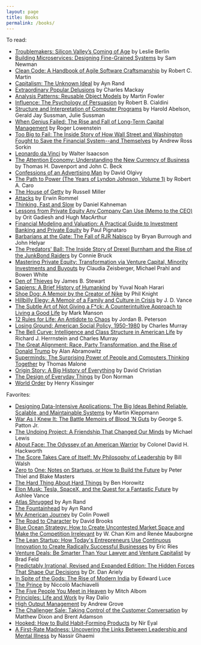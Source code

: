 ```yaml
---
layout: page
title: Books
permalink: /books/
---
```


To read:
- [Troublemakers: Silicon Valley’s Coming of Age](https://www.amazon.com/Troublemakers-Silicon-Valleys-Coming-Age/dp/1451651503/ref=sr_1_1?lipi=urn%3Ali%3Apage%3Ad_flagship3_pulse_read%3Bts4760kTRWK3jkf1mI%2F2Fw%3D%3D) by Leslie Berlin
- [Building Microservices: Designing Fine-Grained Systems](https://www.amazon.com/Building-Microservices-Designing-Fine-Grained-Systems/dp/1491950358/ref=sr_1_1?s=books&ie=UTF8&qid=1511837303&sr=1-1&keywords=microservices) by Sam Newman
- [Clean Code: A Handbook of Agile Software Craftsmanship](https://www.amazon.com/Clean-Code-Handbook-Software-Craftsmanship/dp/0132350882/ref=pd_sim_14_25?_encoding=UTF8&psc=1&refRID=TYSZNHSHKBPV4Q0FWV2T) by Robert C. Martin
- [Capitalism: The Unknown Ideal](https://www.aynrand.org/novels/capitalism-the-unknown-ideal) by Ayn Rand
- [Extraordinary Popular Delusions](https://www.amazon.com/Extraordinary-Popular-Delusions-Charles-Mackay/dp/0486432238) by Charles Mackay
- [Analysis Patterns: Reusable Object Models](https://www.amazon.com/gp/product/0201895420?ie=UTF8&tag=martinfowlerc-20&linkCode=as2&camp=1789&creative=9325&creativeASIN=0201895420) by Martin Fowler
- [Influence: The Psychology of Persuasion](https://www.amazon.com/gp/product/006124189X/ref=as_li_tf_tl?ie=UTF8&camp=1789&creative=9325&creativeASIN=006124189X&linkCode=as2&tag=favobooks0b-20) by Robert B. Cialdini
- [Structure and Interpretation of Computer Programs](https://www.amazon.com/gp/product/0262510871?ie=UTF8&camp=1789&creativeASIN=0262510871&linkCode=xm2&tag=favobooks0b-20) by Harold Abelson, Gerald Jay Sussman, Julie Sussman
- [When Genius Failed: The Rise and Fall of Long-Term Capital Management](https://www.amazon.com/gp/product/0375758259?ie=UTF8&camp=1789&creativeASIN=0375758259&linkCode=xm2&tag=favobooks0b-20) by Roger Lowenstein
- [Too Big to Fail: The Inside Story of How Wall Street and Washington Fought to Save the Financial System--and Themselves](https://www.amazon.com/gp/product/0143118242?ie=UTF8&camp=1789&creativeASIN=0143118242&linkCode=xm2&tag=favobooks0b-20) by Andrew Ross Sorkin
- [Leonardo da Vinci](https://www.amazon.com/Leonardo-Vinci-Walter-Isaacson/dp/1501139150/ref=sr_1_3?ie=UTF8&qid=1513522708&sr=8-3&keywords=da+vinci) by Walter Isaacson
- [The Attention Economy: Understanding the New Currency of Business](https://www.amazon.com/Attention-Economy-Understanding-Currency-Business/dp/1578518717) by Thomas H. Davenport and John C. Beck
- [Confessions of an Advertising Man](https://www.amazon.com/Confessions-Advertising-Man-David-Ogilvy/dp/190491537X) by David Olgivy
- [The Path to Power (The Years of Lyndon Johnson, Volume 1)](https://www.amazon.com/Path-Power-Years-Lyndon-Johnson/dp/0679729453) by Robert A. Caro
- [The House of Getty](https://www.amazon.com/House-Getty-Russell-Miller/dp/1448204356) by Russell Miller
- [Attacks](https://www.amazon.com/Attacks-Erwin-Rommel/dp/0960273603/) by Erwin Rommel
- [Thinking, Fast and Slow](https://www.amazon.com/Thinking-Fast-Slow-Daniel-Kahneman/dp/0374533555/ref=pd_lpo_sbs_14_t_0?_encoding=UTF8&psc=1&refRID=WWR2B08JB0SH22KXW7VH) by Daniel Kahneman
- [Lessons from Private Equity Any Company Can Use (Memo to the CEO)](https://www.amazon.com/Lessons-Private-Equity-Company-Memo/dp/1422124959) by Orit Gadiesh and Hugh MacArthur
- [Financial Modeling and Valuation: A Practical Guide to Investment Banking and Private Equity](https://www.amazon.com/Financial-Modeling-Valuation-Practical-Investment/dp/1118558766) by Paul Pignataro
- [Barbarians at the Gate: The Fall of RJR Nabisco](https://www.amazon.com/Barbarians-Gate-Fall-RJR-Nabisco/dp/0061655554) by Bryan Burrough and John Helyar
- [The Predators' Ball: The Inside Story of Drexel Burnham and the Rise of the JunkBond Raiders](https://www.amazon.com/Predators-Ball-Burnham-JunkBond-Raiders/dp/0140120904) by Connie Bruck
- [Mastering Private Equity: Transformation via Venture Capital, Minority Investments and Buyouts](https://www.amazon.com/Mastering-Private-Equity-Transformation-Investments/dp/1119327970) by Claudia Zeisberger, Michael Prahl and Bowen White
- [Den of Thieves](https://www.amazon.com/Den-Thieves-James-B-Stewart/dp/067179227X) by James B. Stewart
- [Sapiens: A Brief History of Humankind](https://www.amazon.com/gp/product/0062316117) by Yuval Noah Harari
- [Shoe Dog: A Memoir by the Creator of Nike](https://www.amazon.com/gp/product/1501135929) by Phil Knight
- [Hillbilly Elegy: A Memoir of a Family and Culture in Crisis](https://www.amazon.com/gp/product/0062300555) by J. D. Vance
- [The Subtle Art of Not Giving a F*ck: A Counterintuitive Approach to Living a Good Life](https://www.amazon.com/gp/product/0062457713) by Mark Manson
- [12 Rules for Life: An Antidote to Chaos](https://www.amazon.com/12-Rules-Life-Antidote-Chaos/dp/0345816021) by Jordan B. Peterson
- [Losing Ground: American Social Policy, 1950-1980](https://www.amazon.com/Losing-Ground-American-Social-1950-1980/dp/0465065880) by Charles Murray
- [The Bell Curve: Intelligence and Class Structure in American Life](https://www.amazon.com/Bell-Curve-Intelligence-Structure-Paperbacks/dp/0684824299) by Richard J. Herrnstein and Charles Murray
- [The Great Alignment: Race, Party Transformation, and the Rise of Donald Trump](https://www.amazon.com/Great-Alignment-Party-Transformation-Donald/dp/0300207131) by Alan Abramowitz
- [Superminds: The Surprising Power of People and Computers Thinking Together](https://www.amazon.com/Superminds-Surprising-Computers-Thinking-Together/dp/0316349135) by Thomas Malone
- [Origin Story: A Big History of Everything](https://www.amazon.com/Origin-Story-Big-History-Everything/dp/0316392006) by David Christian
- [The Design of Everyday Things](https://www.amazon.com/Design-Everyday-Things-Revised-Expanded/dp/0465050654) by Don Norman
- [World Order](https://www.amazon.com/World-Order-Henry-Kissinger/dp/0143127713) by Henry Kissinger

Favorites:
- [Designing Data-Intensive Applications: The Big Ideas Behind Reliable, Scalable, and Maintainable Systems](https://www.amazon.com/Designing-Data-Intensive-Applications-Reliable-Maintainable/dp/1449373321) by Martin Kleppmann
- [War As I Knew It: The Battle Memoirs of Blood 'N Guts](https://www.amazon.com/War-As-Knew-Battle-Memoirs/dp/0553259911) by George S. Patton Jr.
- [The Undoing Project: A Friendship That Changed Our Minds](https://www.amazon.com/Undoing-Project-Friendship-Changed-Minds/dp/0393254593) by Michael Lewis
- [About Face: The Odyssey of an American Warrior](https://www.amazon.com/About-Face-Odyssey-American-Warrior/dp/0671695347) by Colonel David H. Hackworth
- [The Score Takes Care of Itself: My Philosophy of Leadership](https://www.amazon.com/Score-Takes-Care-Itself-Philosophy/dp/1591843472/) by Bill Walsh
- [Zero to One: Notes on Startups, or How to Build the Future](https://www.amazon.com/Zero-One-Notes-Startups-Future/dp/0804139296) by Peter Thiel and Blake Masters
- [The Hard Thing About Hard Things](https://www.amazon.com/Hard-Thing-About-Things-Building/dp/0062273205) by Ben Horowitz
- [Elon Musk: Tesla, SpaceX, and the Quest for a Fantastic Future](https://www.amazon.com/Elon-Musk-SpaceX-Fantastic-Future/dp/006230125X/ref=pd_lpo_sbs_14_t_2?_encoding=UTF8&psc=1&refRID=FKXXKS467F0A30PM9JX6) by Ashlee Vance
- [Atlas Shrugged](https://www.amazon.com/Atlas-Shrugged-Ayn-Rand/dp/0451191145/ref=sr_1_1?s=books&ie=UTF8&qid=1513461926&sr=1-1&keywords=atlas+shrugged) by Ayn Rand
- [The Fountainhead](https://www.amazon.com/Fountainhead-Ayn-Rand/dp/0451191153/ref=sr_1_1?s=books&ie=UTF8&qid=1513461954&sr=1-1&keywords=fountainhead) by Ayn Rand
- [My American Journey](https://www.amazon.com/My-American-Journey-Colin-Powell/dp/0345466411) by Colin Powell
- [The Road to Character](https://www.amazon.com/Road-Character-David-Brooks/dp/0812983416/ref=sr_1_1?s=books&ie=UTF8&qid=1513461981&sr=1-1&keywords=a+road+to+character) by David Brooks
- [Blue Ocean Strategy: How to Create Uncontested Market Space and Make the Competition Irrelevant](https://www.amazon.com/Blue-Ocean-Strategy-Expanded-Uncontested/dp/1625274491/ref=sr_1_1?s=books&ie=UTF8&qid=1513462008&sr=1-1&keywords=blue+ocean+strategy) by W. Chan Kim and Renée Mauborgne
- [The Lean Startup: How Today's Entrepreneurs Use Continuous Innovation to Create Radically Successful Businesses](https://www.amazon.com/Lean-Startup-Entrepreneurs-Continuous-Innovation/dp/0307887898/ref=sr_1_1?s=books&ie=UTF8&qid=1513462054&sr=1-1&keywords=lean+startup) by Eric Ries
- [Venture Deals: Be Smarter Than Your Lawyer and Venture Capitalist](https://www.amazon.com/Venture-Deals-Smarter-Lawyer-Capitalist/dp/1119259754/ref=sr_1_1?s=books&ie=UTF8&qid=1513462088&sr=1-1&keywords=venture+deals) by Brad Feld
- [Predictably Irrational, Revised and Expanded Edition: The Hidden Forces That Shape Our Decisions](https://www.amazon.com/gp/product/0061353248?ie=UTF8&camp=1789&creativeASIN=0061353248&linkCode=xm2&tag=favobooks0b-20) by Dr. Dan Ariely
- [In Spite of the Gods: The Rise of Modern India](https://www.amazon.com/Spite-Gods-Rise-Modern-India/dp/1400079772) by Edward Luce
- [The Prince](https://www.amazon.com/Prince-Dover-Thrift-Editions/dp/0486272745) by Niccolò Machiavelli
- [The Five People You Meet in Heaven](https://www.amazon.com/Five-People-You-Meet-Heaven/dp/1401308589) by Mitch Albom
- [Principles: Life and Work](https://www.amazon.com/Principles-Life-Work-Ray-Dalio/dp/1501124021) by Ray Dalio
- [High Output Management](https://www.amazon.com/High-Output-Management-Andrew-Grove/dp/0679762884/) by Andrew Grove
- [The Challenger Sale: Taking Control of the Customer Conversation](https://www.amazon.com/Challenger-Sale-Control-Customer-Conversation/dp/1591844355) by Matthew Dixon and Brent Adamson
- [Hooked: How to Build Habit-Forming Products](https://www.amazon.com/Hooked-How-Build-Habit-Forming-Products/dp/1591847788) by Nir Eyal
- [A First-Rate Madness: Uncovering the Links Between Leadership and Mental Illness](https://www.amazon.com/First-Rate-Madness-Uncovering-Between-Leadership/dp/0143121332) by Nassir Ghaemi
